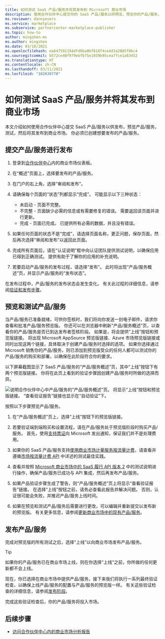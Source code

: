 ```yaml
---
title: 如何测试 SaaS 产品/服务并将其发布到 Microsoft 商业市场
description: 使用合作伙伴中心提交你的 SaaS 产品/服务以供预览，预览你的产品/服务，测试，然后将其发布到 Microsoft 商业市场。
ms.reviewer: dannyevers
ms.service: marketplace
ms.subservice: partnercenter-marketplace-publisher
ms.topic: how-to
author: mingshen-ms
ms.author: mingshen
ms.date: 03/10/2021
ms.openlocfilehash: ea647591194dfd6ba0bf818f4ce4d3a2005f0bc4
ms.sourcegitcommit: b572ce40f979ebfb75e1039b95cea7fce1a83452
ms.translationtype: HT
ms.contentlocale: zh-CN
ms.lasthandoff: 03/11/2021
ms.locfileid: "102630770"
---
```

# <a name="how-to-test-and-publish-a-saas-offer-to-the-commercial-marketplace"></a>如何测试 SaaS 产品/服务并将其发布到商业市场

本文介绍如何使用合作伙伴中心提交 SaaS 产品/服务以供发布，预览产品/服务，测试，然后将其发布到商业市场。 你必须已创建想要发布的产品/服务。

## <a name="submit-your-offer-for-publishing"></a>提交产品/服务进行发布

1. 登录到[合作伙伴中心](https://partner.microsoft.com/dashboard/commercial-marketplace/overview)内的商业市场仪表板。
1. 在“概述”页面上，选择要发布的产品/服务。
1. 在门户的右上角，选择“审阅和发布”。
2. 请确保每个页面的“状态”列都显示“完成”。 可能显示以下三种状态：

   - 未启动 - 页面不完整。
   - 不完整 - 页面缺少必需的信息或有需要修复的错误。 需要返回该页面并进行更新。
   - 完成 - 页面已完成。 已提供所有必需的数据，并且没有错误。

1. 如果任何页面的状态不是“完成”，请选择页面名称，更正问题，保存页面，然后再次选择“审阅和发布”以返回此页面。
1. 完成所有页面后，请在“认证说明”框中向认证团队提供测试说明，以确保应用已得到正确测试。 提供有助于了解你的应用的补充说明。
1. 若要启动产品/服务的发布过程，请选择“发布”。 此时将出现“产品/服务概述”页，并显示产品/服务的“发布状态”。

在发布过程中，产品/服务的发布状态会发生变化。 有关此过程的详细信息，请参阅[验证和发布步骤](review-publish-offer.md#validation-and-publishing-steps)。

## <a name="preview-and-test-your-offer"></a>预览和测试产品/服务

当产品/服务已准备就绪，可供你签核时，我们将向你发送一封电子邮件，请求你查看和批准产品/服务预览版。 你还可以在浏览器中刷新“产品/服务概述”页，以查看你的产品/服务是否已到达发布者签核阶段。 如果是，将会提供“上线”按钮和预览版链接。 将出现 Microsoft AppSource 预览版链接、Azure 市场预览版链接或同时出现这两个链接，具体取决于创建产品/服务时选择的选项。 如果你选择通过 Microsoft 销售你的产品/服务，则已添加到预览版受众的任何人都可以测试你的产品/服务的购买和部署，以确保在此阶段符合你的要求。

以下屏幕截图显示了 SaaS 产品/服务的“产品/服务概述”页，其中“上线”按钮下有两个预览版链接。 你将在此页上看到的验证步骤因创建产品/服务时所做的选择而异。

![说明合作伙伴中心中产品/服务的“产品/服务概述”页。 将显示“上线”按钮和预览版链接。 “查看验证报告”链接也显示在“自动验证”下。](./media/review-publish-offer/publish-status-saas.png)

按照以下步骤预览产品/服务。

1. 在“产品/服务概述”页上，选择“上线”按钮下的预览版链接。

1. 若要验证端到端购买和设置流程，请在产品/服务处于预览版阶段时购买产品/服务。 首先，使用[支持票证](https://aka.ms/marketplacesupport)向 Microsoft 发出通知，保证我们并不是处理费用。

1. 如果你的 SaaS 产品/服务支持[使用商业市场计量服务按流量计费](./partner-center-portal/saas-metered-billing.md)，请查看并遵循[市场按流量计费 API](./partner-center-portal/marketplace-metering-service-apis.md#development-and-testing-best-practices) 中详述的测试最佳实践。

1. 查看并按照 [Microsoft 商业市场中的 SaaS 履行 API 版本 2](./partner-center-portal/pc-saas-fulfillment-api-v2.md#development-and-testing) 中的测试说明进行操作，确保产品/服务已成功与 API 集成，然后再发布产品/服务。

1. 如果产品验证步骤生成了警告，则“产品/服务概述”页上将显示“查看验证报告”链接。 在选择“上线”按钮之前，请务必查看此报告并解决问题。 否则，认证很可能会失败，并推迟产品/服务上线时间。

1. 如果在预览和测试产品/服务后需要进行更改，可以编辑并重新提交以发布新的预览版。 有关更多信息，请参阅[更新商业市场中的现有产品/服务](./partner-center-portal/update-existing-offer.md)。

## <a name="publish-your-offer-live"></a>发布产品/服务

完成对预览版的所有测试之后，选择“上线”以向商业市场发布产品/服务。

   > [!TIP]
   > 如果你的产品/服务已在商业市场上线，则在你选择“上线”之前，你所做的任何更新都不会上线。

现在，你已选择在商业市场中提供产品/服务，接下来我们将执行一系列最终验证检查，以确保上线产品/服务的配置与产品/服务的预览版一样。 有关这些验证检查的详细信息，请参阅[发布阶段](review-publish-offer.md#publish-phase)。

完成这些验证检查后，你的产品/服务将投入市场。

## <a name="next-steps"></a>后续步骤

- [访问合作伙伴中心内的商业市场分析报告](./partner-center-portal/analytics.md)
